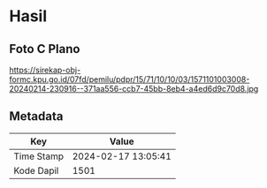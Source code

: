 # Hasil

## Foto C Plano

https://sirekap-obj-formc.kpu.go.id/07fd/pemilu/pdpr/15/71/10/10/03/1571101003008-20240214-230916--371aa556-ccb7-45bb-8eb4-a4ed6d9c70d8.jpg


## Metadata

| Key        | Value               |
| ---------- | ------------------- |
| Time Stamp | 2024-02-17 13:05:41 |
| Kode Dapil | 1501                |



